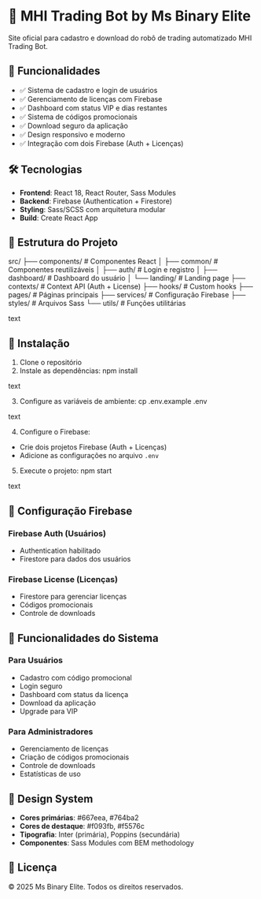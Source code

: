 # 🤖 MHI Trading Bot by Ms Binary Elite

Site oficial para cadastro e download do robô de trading automatizado MHI Trading Bot.

## 🚀 Funcionalidades

- ✅ Sistema de cadastro e login de usuários
- ✅ Gerenciamento de licenças com Firebase
- ✅ Dashboard com status VIP e dias restantes
- ✅ Sistema de códigos promocionais
- ✅ Download seguro da aplicação
- ✅ Design responsivo e moderno
- ✅ Integração com dois Firebase (Auth + Licenças)

## 🛠️ Tecnologias

- **Frontend**: React 18, React Router, Sass Modules
- **Backend**: Firebase (Authentication + Firestore)
- **Styling**: Sass/SCSS com arquitetura modular
- **Build**: Create React App

## 📁 Estrutura do Projeto
src/
├── components/ # Componentes React
│ ├── common/ # Componentes reutilizáveis
│ ├── auth/ # Login e registro
│ ├── dashboard/ # Dashboard do usuário
│ └── landing/ # Landing page
├── contexts/ # Context API (Auth + License)
├── hooks/ # Custom hooks
├── pages/ # Páginas principais
├── services/ # Configuração Firebase
├── styles/ # Arquivos Sass
└── utils/ # Funções utilitárias

text

## 🔧 Instalação

1. Clone o repositório
2. Instale as dependências:
npm install

text

3. Configure as variáveis de ambiente:
cp .env.example .env

text

4. Configure o Firebase:
- Crie dois projetos Firebase (Auth + Licenças)
- Adicione as configurações no arquivo `.env`

5. Execute o projeto:
npm start

text

## 🔐 Configuração Firebase

### Firebase Auth (Usuários)
- Authentication habilitado
- Firestore para dados dos usuários

### Firebase License (Licenças)
- Firestore para gerenciar licenças
- Códigos promocionais
- Controle de downloads

## 📱 Funcionalidades do Sistema

### Para Usuários
- Cadastro com código promocional
- Login seguro
- Dashboard com status da licença
- Download da aplicação
- Upgrade para VIP

### Para Administradores
- Gerenciamento de licenças
- Criação de códigos promocionais
- Controle de downloads
- Estatísticas de uso

## 🎨 Design System

- **Cores primárias**: #667eea, #764ba2
- **Cores de destaque**: #f093fb, #f5576c
- **Tipografia**: Inter (primária), Poppins (secundária)
- **Componentes**: Sass Modules com BEM methodology

## 📄 Licença

© 2025 Ms Binary Elite. Todos os direitos reservados.

